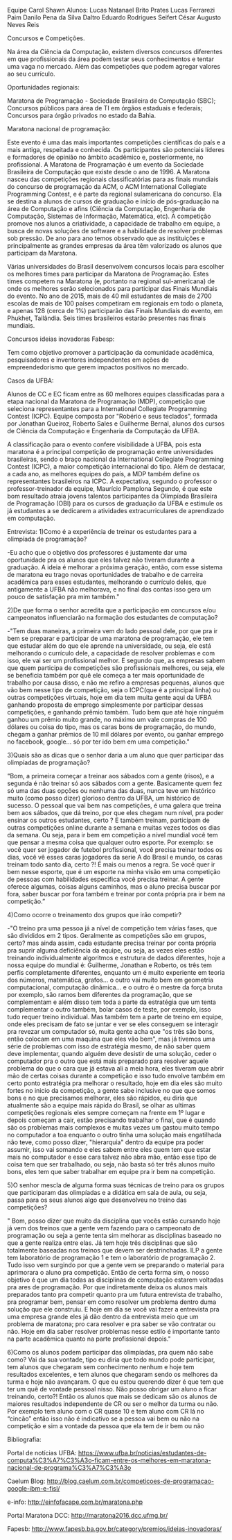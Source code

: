 Equipe Carol Shawn
Alunos:
Lucas Natanael Brito Prates
Lucas Ferrarezi Paim
Danilo Pena da Silva Daltro
Eduardo Rodrigues Seifert 
César Augusto Neves Reis

Concursos e Competições.

Na área da Ciência da Computação, existem diversos concursos diferentes em que profissionais da área podem testar seus conhecimentos e tentar uma vaga no mercado. Além das competições que podem agregar valores ao seu currículo.

Oportunidades regionais:

Maratona de Programação - Sociedade Brasileira de Computação (SBC);
Concursos públicos para área de TI em órgãos estaduais e federais;
Concursos para órgão privados no estado da Bahia.

Maratona nacional de programação:

Este evento é uma das mais importantes competições científicas do país e a mais antiga, respeitada e conhecida. 
Os participantes são potenciais líderes e formadores de opinião no âmbito acadêmico e, posteriormente, no profissional.
A Maratona de Programação é um evento da Sociedade Brasileira de Computação que existe desde o ano de 1996. A Maratona nasceu das competições regionais classificatórias para as finais mundiais do concurso de programação da ACM, o ACM International Collegiate Programming Contest, e é parte da regional sulamericana do concurso. 
Ela se destina a alunos de cursos de graduação e início de pós-graduação na área de Computação e afins (Ciência da Computação, Engenharia de Computação, Sistemas de Informação, Matemática, etc). A competição promove nos alunos a criatividade, a capacidade de trabalho em equipe, a busca de novas soluções de software e a habilidade de resolver problemas sob pressão. De ano para ano temos observado que as instituições e principalmente as grandes empresas da área têm valorizado os alunos que participam da Maratona.

Várias universidades do Brasil desenvolvem concursos locais para escolher os melhores times para participar da Maratona de Programação. Estes times competem na Maratona (e, portanto na regional sul-americana) de onde os melhores serão selecionados para participar das Finais Mundiais do evento. No ano de 2015, mais de 40 mil estudantes de mais de 2700 escolas de mais de 100 países competiram em regionais em todo o planeta, e apenas 128 (cerca de 1%) participarão das Finais Mundiais do evento, em Phukhet, Tailândia. Seis times brasileiros estarão presentes nas finais mundiais.


Concursos ideias inovadoras Fabesp:

Tem como objetivo promover a participação da comunidade acadêmica, pesquisadores e inventores independentes em ações de empreendedorismo que gerem impactos positivos no mercado.

Casos da UFBA:

Alunos de CC e EC ficam entre as 60 melhores equipes classificadas para a etapa nacional da Maratona de Programação (MDP), competição que seleciona representantes para a International Collegiate Programming Contest (ICPC).
Equipe composta por "Robério e seus teclados", formada por Jonathan Queiroz, Roberto Sales e Guilherme Bernal, alunos dos cursos de Ciência da Computação e Engenharia da Computação da UFBA. 

A classificação para o evento confere visibilidade à UFBA, pois esta maratona é a principal competição de programação entre universidades brasileiras, sendo o braço nacional da International Collegiate Programming Contest (ICPC), a maior competição internacional do tipo.  Além de destacar, a cada ano, as melhores equipes do país, a MDP também define os representantes brasileiros na ICPC.  A expectativa, segundo o professor o professor-treinador da equipe, Maurício Pamplona Segundo, é que este bom resultado atraia jovens talentos participantes da Olimpíada Brasileira de Programação (OBI) para os cursos de graduação da UFBA e estimule os já estudantes a se dedicarem a atividades extracurriculares de aprendizado em computação.

Entrevista:
1)Como é a experiência de treinar os estudantes para a olimpíada de programação?


-Eu acho que o objetivo dos professores é justamente dar uma oportunidade pra os alunos que eles talvez não tiveram durante a graduação. A ideia é melhorar a próxima geração, então, com esse sistema de maratona eu trago novas oportunidades de trabalho e de carreira acadêmica para esses estudantes, melhorando o currículo deles, que antigamente a UFBA não melhorava, e no final das contas isso gera um pouco de satisfação pra mim também."


2)De que forma o senhor acredita que a participação em concursos e/ou campeonatos influenciarão na formação dos estudantes de computação?


-"Tem duas maneiras, a primeira vem do lado pessoal dele, por que pra ir bem se preparar e participar de uma maratona de programação, ele tem que estudar além do que ele aprende na universidade, ou seja, ele está melhorando o currículo dele, a capacidade de resolver problemas e com isso, ele vai ser um profissional melhor. E segundo que, as empresas sabem que quem participa de competições são profissionais melhores, ou seja, ele se beneficia também por quê ele começa a ter mais oportunidade de trabalho por causa disso, e não me refiro a empresas pequenas, alunos que vão bem nesse tipo de competição, seja o ICPC(que é a principal linha) ou outras competições virtuais, hoje em dia tem muita gente aqui da UFBA ganhando proposta de emprego simplesmente por participar dessas competições, e ganhando prêmio também. Tudo bem que até hoje ninguém ganhou um prêmio muito grande, no máximo um vale compras de 100 dólares ou coisa do tipo, mas os caras bons de programação, do mundo, chegam a ganhar prêmios de 10 mil dólares por evento, ou ganhar emprego no facebook, google... só por ter ido bem em uma competição."


3)Quais são as dicas que o senhor daria a um aluno que quer participar das olimpíadas de programação?




“Bom, a primeira começar a treinar aos sábados com a gente (risos), e a segunda é não treinar só aos sábados com a gente. Basicamente quem fez  só uma das duas opções ou nenhuma das duas, nunca teve um histórico muito (como posso dizer) glorioso dentro da UFBA, um histórico de sucesso. O pessoal que vai bem nas competições, é uma galera que treina bem aos sábados, que dá treino, por que eles chegam num nível, pra poder ensinar os outros estudantes, certo ? E também treinam, participam de outras competições online durante a semana e muitas vezes todos os dias da semana. Ou seja, para ir bem em competição a nível mundial você tem que pensar a mesma coisa que qualquer outro esporte. Por exemplo: se você quer ser jogador de futebol profissional, você precisa treinar todos os dias, você vê esses caras jogadores da serie A do Brasil e mundo, os caras treinam todo santo dia, certo ?! É mais ou menos a regra. Se você quer ir bem nesse esporte, que é um esporte na minha visão em uma competição de pessoas com habilidades especifica você precisa treinar. A gente oferece algumas, coisas alguns caminhos, mas o aluno precisa buscar por fora, saber buscar por fora também e treinar por conta própria pra ir bem na competição.”


4)Como ocorre o treinamento dos grupos que irão competir?


-"O treino pra uma pessoa já a nível de competição tem várias fases, que são divididos em 2 tipos. Geralmente as competições são em grupos, certo? mas ainda assim, cada estudante precisa treinar por conta própria pra suprir alguma deficiência da equipe, ou seja, as vezes eles estão treinando individualmente algoritmos e estrutura de dados diferentes, hoje a nossa equipe do mundial é: Guilherme, Jonathan e Roberto, os três tem perfis completamente diferentes, enquanto um é muito experiente em teoria dos números, matemática, grafos... o outro vai muito bem em geometria computacional, computação dinâmica... e o outro é o mestre da força bruta por exemplo, são ramos bem diferentes da programação, que se complementam e além disso tem toda a parte da estratégia que um tenta complementar o outro também, bolar casos de teste, por exemplo, isso tudo requer treino individual. Mas também tem a parte de treino em equipe, onde eles precisam de fato se juntar e ver se eles conseguem se interagir pra revezar um computador só, muita gente acha que "os três são bons, então colocam em uma maquina que eles vão bem", mas já tivemos uma série de problemas com isso de estratégia mesmo, de não saber quem deve implementar, quando alguém deve desistir de uma solução, ceder o computador pra o outro que está mais preparado para resolver aquele problema do que o cara que já estava ali a meia hora, eles tiveram que abrir mão de certas coisas durante a competição e isso tudo envolve também em certo ponto estratégia pra melhorar o resultado, hoje em dia eles são muito fortes no inicio da competição, a gente sabe inclusive no que que somos bons e no que precisamos melhorar, eles são rápidos, eu diria que atualmente são a equipe mais rápida do Brasil, se olhar as ultimas competições regionais eles sempre começam na frente em 1º lugar e depois começam a cair, estão precisando trabalhar o final, que é quando são os problemas mais complexos e muitas vezes um gastou muito tempo no computador a toa enquanto o outro tinha uma solução mais engatilhada não teve, como posso dizer, "hierarquia" dentro da equipe pra poder assumir, isso vai somando e eles sabem entre eles quem tem que estar mais no computador e esse cara talvez não abra mão, então esse tipo de coisa tem que ser trabalhado, ou seja, não basta só ter três alunos muito bons, eles tem que saber trabalhar em equipe pra ir bem na competição.


5)O senhor mescla de alguma forma suas técnicas de treino para os grupos que participaram das olimpíadas e a didática em sala de aula, ou seja, passa para os seus alunos algo que desenvolveu no treino das competições?


"
Bom, posso dizer que muito da disciplina que vocês estão cursando hoje já vem dos treinos  que a gente vem fazendo  para  o campeonato de programação ou seja a gente tenta sim melhorar as disciplinas baseado no que a gente realiza entre elas. Já tem hoje três disciplinas que são totalmente baseadas nos treinos  que devem ser destrinchadas. ILP a gente tem laboratório de programação 1 e tem o laboratório de programação 2. Tudo isso vem surgindo por que a gente vem se preparando o material para aprimorara o aluno pra competição. Então de certa forma sim, o nosso objetivo é que um dia todas as disciplinas de computação estarem voltadas pra ares de programação. Por que indiretamente deixa os alunos mais preparados tanto pra competir quanto pra um futura entrevista de trabalho, pra programar bem, pensar em como resolver um problema dentro duma solução que ele construiu. E hoje em dia se você vai fazer a entrevista pra uma empresa grande eles já dão dentro da entrevista meio que um problema de maratona; pro cara resolver e pra saber se vão contratar ou não. Hoje em dia saber resolver problemas nesse estilo é importante tanto na parte acadêmica quanto na parte profissional depois."


6)Como os alunos podem participar das olimpíadas, pra quem não sabe 
como?
Vai da sua vontade, tipo eu diria que todo mundo pode participar, tem alunos que chegaram sem conhecimento nenhum e hoje tem resultados excelentes, e tem alunos que chegaram sendo os melhores da turma e hoje não avançaram. O que eu estou querendo dizer é que tem que ter um quê de vontade pessoal nisso. Não posso obrigar um aluno a ficar treinando, certo?! Então os alunos que mais se dedicam são os alunos de maiores resultados independente de CR ou ser o melhor da turma ou não. Por exemplo tem aluno com o CR quase 10 e tem aluno com CR lá no “cincão” então isso não é indicativo se a pessoa vai bem ou não na competição e sim a vontade da pessoa que ela tem de ir bem ou não










Bibliografia:

Portal de notícias UFBA:
https://www.ufba.br/noticias/estudantes-de-computa%C3%A7%C3%A3o-ficam-entre-os-melhores-em-maratona-nacional-de-programa%C3%A7%C3%A3o

Caelum Blog:
http://blog.caelum.com.br/competicoes-de-programacao-google-ibm-e-fisl/

e-info:
http://einfofacape.com.br/maratona.php

Portal Maratona DCC:
http://maratona2016.dcc.ufmg.br/

Fapesb:
http://www.fapesb.ba.gov.br/category/premios/ideias-inovadoras/

